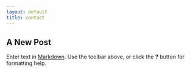 ```yaml
---
layout: default 
title: contact
---
```

## A New Post

Enter text in [Markdown](http://daringfireball.net/projects/markdown/). Use the toolbar above, or click the **?** button for formatting help.
